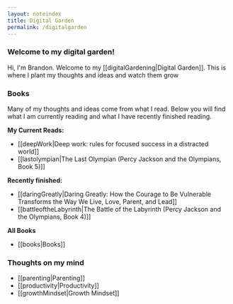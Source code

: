 ```yaml
---
layout: noteindex
title: Digital Garden
permalink: /digitalgarden
---
```



### Welcome to my digital garden!

Hi, I'm Brandon. Welcome to my [[digitalGardening|Digital Garden]]. This is where I plant my thoughts and ideas and watch them grow

### Books
Many of my thoughts and ideas come from what I read. Below you will find what I am currently reading and what I have recently finished reading.

**My Current Reads:**
- [[deepWork|Deep work: rules for focused success in a distracted world]]
- [[lastolympian|The Last Olympian (Percy Jackson and the Olympians, Book 5)]]

**Recently finished:**
- [[daringGreatly|Daring Greatly: How the Courage to Be Vulnerable Transforms the Way We Live, Love, Parent, and Lead]]
- [[battleoftheLabyrinth|The Battle of the Labyrinth (Percy Jackson and the Olympians, Book 4)]]

**All Books**
- [[books|Books]]

### Thoughts on my mind
- [[parenting|Parenting]]
- [[productivity|Productivity]]
- [[growthMindset|Growth Mindset]]
